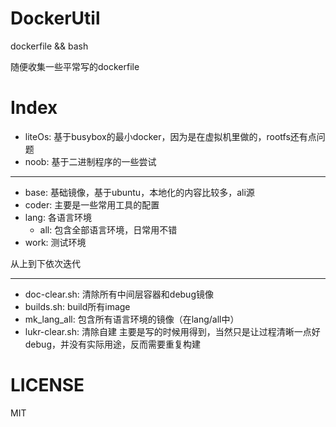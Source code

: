 # DockerUtil
dockerfile &amp;&amp; bash

随便收集一些平常写的dockerfile

# Index
- liteOs: 基于busybox的最小docker，因为是在虚拟机里做的，rootfs还有点问题
- noob: 基于二进制程序的一些尝试

<hr>

- base: 基础镜像，基于ubuntu，本地化的内容比较多，ali源
- coder: 主要是一些常用工具的配置
- lang: 各语言环境
    - all: 包含全部语言环境，日常用不错
- work: 测试环境

从上到下依次迭代

<hr>

- doc-clear.sh: 清除所有中间层容器和debug镜像
- builds.sh: build所有image
- mk_lang_all: 包含所有语言环境的镜像（在lang/all中）
- lukr-clear.sh: 清除自建 主要是写的时候用得到，当然只是让过程清晰一点好debug，并没有实际用途，反而需要重复构建

# LICENSE
MIT